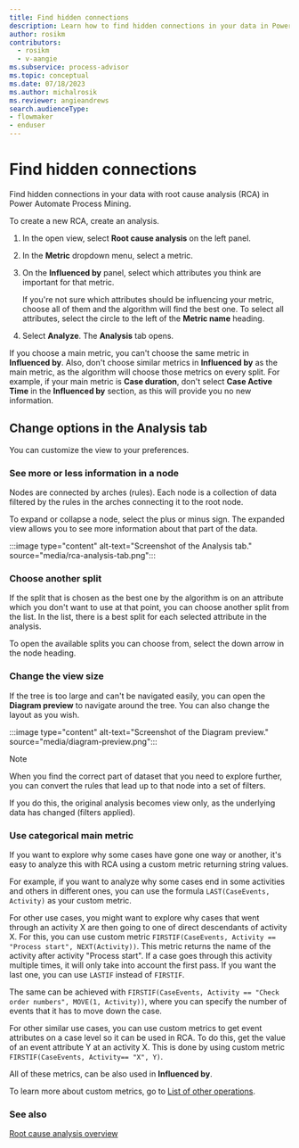 ```yaml
---
title: Find hidden connections
description: Learn how to find hidden connections in your data in Power Automate Process Mining.
author: rosikm
contributors:
  - rosikm
  - v-aangie
ms.subservice: process-advisor
ms.topic: conceptual
ms.date: 07/18/2023
ms.author: michalrosik
ms.reviewer: angieandrews
search.audienceType:
- flowmaker
- enduser
---
```


# Find hidden connections

Find hidden connections in your data with root cause analysis (RCA) in Power Automate Process Mining.

To create a new RCA, create an analysis.

1. In the open view, select **Root cause analysis** on the left panel.

1. In the **Metric** dropdown menu, select a metric.

1. On the **Influenced by** panel, select which attributes you think are important for that metric.

   If you're not sure which attributes should be influencing your metric, choose all of them and the algorithm will find the best one. To select all attributes, select the circle to the left of the **Metric name** heading.

1. Select **Analyze**. The **Analysis** tab opens.

If you choose a main metric, you can't choose the same metric in **Influenced by**. Also, don't choose similar metrics in **Influenced by** as the main metric, as the algorithm will choose those metrics on every split. For example, if your main metric is **Case duration**, don't select **Case Active Time** in the **Influenced by** section, as this will provide you no new information.

## Change options in the Analysis tab

You can customize the view to your preferences.

### See more or less information in a node

Nodes are connected by arches (rules). Each node is a collection of data filtered by the rules in the arches connecting it to the root node.

To expand or collapse a node, select the plus or minus sign. The expanded view allows you to see more information about that part of the data.

:::image type="content" alt-text="Screenshot of the Analysis tab." source="media/rca-analysis-tab.png":::

### Choose another split

If the split that is chosen as the best one by the algorithm is on an attribute which you don't want to use at that point, you can choose another split from the list. In the list, there is a best split for each selected attribute in the analysis.

To open the available splits you can choose from, select the down arrow in the node heading.

### Change the view size

If the tree is too large and can't be navigated easily, you can open the **Diagram preview** to navigate around the tree. You can also change the layout as you wish.

:::image type="content" alt-text="Screenshot of the Diagram preview." source="media/diagram-preview.png":::

> [!NOTE]
>
> When you find the correct part of dataset that you need to explore further, you can convert the rules that lead up to that node into a set of filters. 
>
> If you do this, the original analysis becomes view only, as the underlying data has changed (filters applied).

### Use categorical main metric

If you want to explore why some cases have gone one way or another, it's easy to analyze this with RCA using a custom metric returning string values.

For example, if you want to analyze why some cases end in some activities and others in different ones, you can use the formula `LAST(CaseEvents, Activity)` as your custom metric.

For other use cases, you might want to explore why cases that went through an activity X are then going to one of direct descendants of activity X. For this, you can use custom metric `FIRSTIF(CaseEvents, Activity == "Process start", NEXT(Activity))`. This metric returns the name of the activity after activity "Process start". If a case goes through this activity multiple times, it will only take into account the first pass. If you want the last one, you can use `LASTIF` instead of `FIRSTIF`.

The same can be achieved with `FIRSTIF(CaseEvents, Activity == "Check order numbers", MOVE(1, Activity))`, where you can specify the number of events that it has to move down the case.

For other similar use cases, you can use custom metrics to get event attributes on a case level so it can be used in RCA. To do this, get the value of an event attribute Y at an activity X. This is done by using custom metric `FIRSTIF(CaseEvents, Activity== "X", Y)`.

All of these metrics, can be also used in **Influenced by**.

To learn more about custom metrics, go to [List of other operations](other-operations.md).

### See also

[Root cause analysis overview](root-cause-analysis-overview.md)
